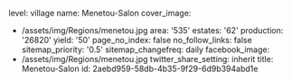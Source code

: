 level: village
name: Menetou-Salon
cover_image:
  - /assets/img/Regions/menetou.jpg
area: '535'
estates: '62'
production: '26820'
yield: '50'
page_no_index: false
no_follow_links: false
sitemap_priority: '0.5'
sitemap_changefreq: daily
facebook_image:
  - /assets/img/Regions/menetou.jpg
twitter_share_setting: inherit
title: Menetou-Salon
id: 2aebd959-58db-4b35-9f29-6d9b394abd1e
